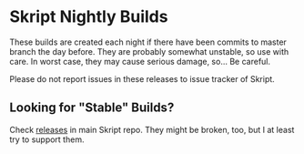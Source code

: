 # Skript Nightly Builds
These builds are created each night if there have been commits to master
branch the day before. They are probably somewhat unstable, so use with
care. In worst case, they may cause serious damage, so... Be careful.

Please do not report issues in these releases to issue tracker of Skript.

## Looking for "Stable" Builds?
Check [releases](https://github.com/bensku/Skript) in main Skript repo.
They might be broken, too, but I at least try to support them.
